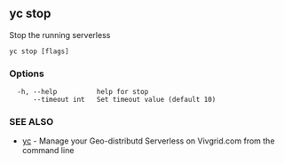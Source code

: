 ## yc stop

Stop the running serverless

```
yc stop [flags]
```

### Options

```
  -h, --help          help for stop
      --timeout int   Set timeout value (default 10)
```

### SEE ALSO

* [yc](yc.md)	 - Manage your Geo-distributd Serverless on Vivgrid.com from the command line

